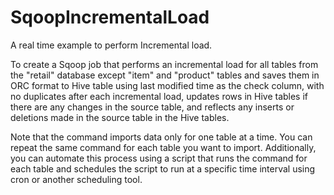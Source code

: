 # SqoopIncrementalLoad
A real time example to perform Incremental load.


To create a Sqoop job that performs an incremental load for all tables from the "retail" database except "item" and "product" tables and saves them in ORC format to Hive table using last modified time as the check column, with no duplicates after each incremental load, updates rows in Hive tables if there are any changes in the source table, and reflects any inserts or deletions made in the source table in the Hive tables.


Note that the command imports data only for one table at a time. You can repeat the same command for each table you want to import. Additionally, you can automate this process using a script that runs the command for each table and schedules the script to run at a specific time interval using cron or another scheduling tool.
